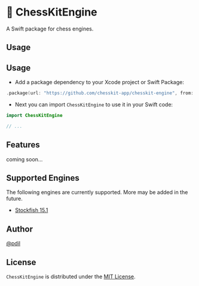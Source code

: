 # 🤖 ChessKitEngine

A Swift package for chess engines.

## Usage

## Usage

* Add a package dependency to your Xcode project or Swift Package:
``` swift
.package(url: "https://github.com/chesskit-app/chesskit-engine", from: "0.1.0")
```

* Next you can import `ChessKitEngine` to use it in your Swift code:
``` swift
import ChessKitEngine

// ...

```

## Features

coming soon...

## Supported Engines

The following engines are currently supported. More may be added in the future.

* [Stockfish 15.1](https://github.com/official-stockfish/Stockfish)

## Author

[@pdil](https://github.com/pdil)

## License

`ChessKitEngine` is distributed under the [MIT License](https://github.com/chesskit-app/chesskit-engine/blob/master/LICENSE).
